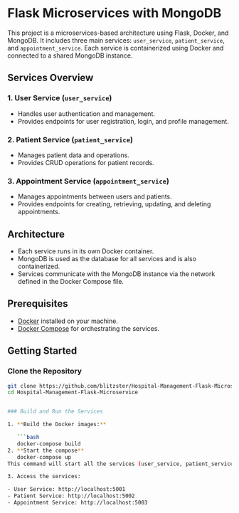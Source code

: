 # Flask Microservices with MongoDB

This project is a microservices-based architecture using Flask, Docker, and MongoDB. It includes three main services: `user_service`, `patient_service`, and `appointment_service`. Each service is containerized using Docker and connected to a shared MongoDB instance.

## Services Overview

### 1. **User Service (`user_service`)**
   - Handles user authentication and management.
   - Provides endpoints for user registration, login, and profile management.

### 2. **Patient Service (`patient_service`)**
   - Manages patient data and operations.
   - Provides CRUD operations for patient records.

### 3. **Appointment Service (`appointment_service`)**
   - Manages appointments between users and patients.
   - Provides endpoints for creating, retrieving, updating, and deleting appointments.

## Architecture

- Each service runs in its own Docker container.
- MongoDB is used as the database for all services and is also containerized.
- Services communicate with the MongoDB instance via the network defined in the Docker Compose file.

## Prerequisites

- [Docker](https://www.docker.com/) installed on your machine.
- [Docker Compose](https://docs.docker.com/compose/) for orchestrating the services.

## Getting Started

### Clone the Repository

```bash
git clone https://github.com/blitzster/Hospital-Management-Flask-Microservice.git
cd Hospital-Management-Flask-Microservice


### Build and Run the Services

1. **Build the Docker images:**

   ```bash
   docker-compose build
2. **Start the compose**
   docker-compose up
This command will start all the services (user_service, patient_service, appointment_service) along with the MongoDB container.

3. Access the services:

- User Service: http://localhost:5001
- Patient Service: http://localhost:5002
- Appointment Service: http://localhost:5003
